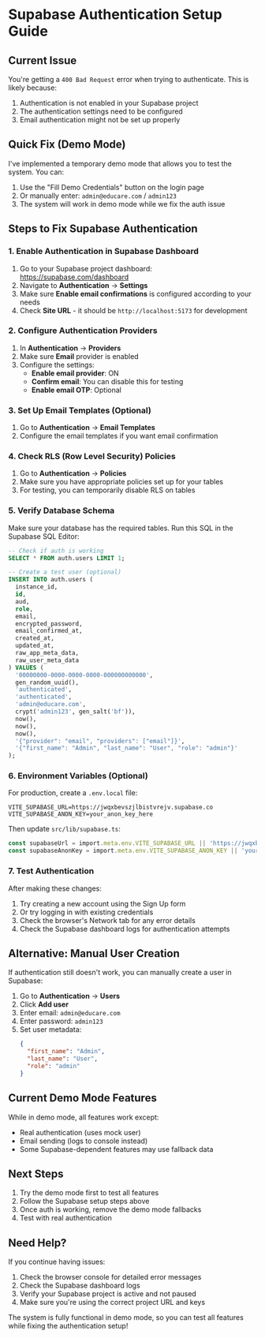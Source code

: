 # Supabase Authentication Setup Guide

## Current Issue
You're getting a `400 Bad Request` error when trying to authenticate. This is likely because:
1. Authentication is not enabled in your Supabase project
2. The authentication settings need to be configured
3. Email authentication might not be set up properly

## Quick Fix (Demo Mode)
I've implemented a temporary demo mode that allows you to test the system. You can:
1. Use the "Fill Demo Credentials" button on the login page
2. Or manually enter: `admin@educare.com` / `admin123`
3. The system will work in demo mode while we fix the auth issue

## Steps to Fix Supabase Authentication

### 1. Enable Authentication in Supabase Dashboard

1. Go to your Supabase project dashboard: https://supabase.com/dashboard
2. Navigate to **Authentication** → **Settings**
3. Make sure **Enable email confirmations** is configured according to your needs
4. Check **Site URL** - it should be `http://localhost:5173` for development

### 2. Configure Authentication Providers

1. In **Authentication** → **Providers**
2. Make sure **Email** provider is enabled
3. Configure the settings:
   - **Enable email provider**: ON
   - **Confirm email**: You can disable this for testing
   - **Enable email OTP**: Optional

### 3. Set Up Email Templates (Optional)

1. Go to **Authentication** → **Email Templates**
2. Configure the email templates if you want email confirmation

### 4. Check RLS (Row Level Security) Policies

1. Go to **Authentication** → **Policies**
2. Make sure you have appropriate policies set up for your tables
3. For testing, you can temporarily disable RLS on tables

### 5. Verify Database Schema

Make sure your database has the required tables. Run this SQL in the Supabase SQL Editor:

```sql
-- Check if auth is working
SELECT * FROM auth.users LIMIT 1;

-- Create a test user (optional)
INSERT INTO auth.users (
  instance_id,
  id,
  aud,
  role,
  email,
  encrypted_password,
  email_confirmed_at,
  created_at,
  updated_at,
  raw_app_meta_data,
  raw_user_meta_data
) VALUES (
  '00000000-0000-0000-0000-000000000000',
  gen_random_uuid(),
  'authenticated',
  'authenticated',
  'admin@educare.com',
  crypt('admin123', gen_salt('bf')),
  now(),
  now(),
  now(),
  '{"provider": "email", "providers": ["email"]}',
  '{"first_name": "Admin", "last_name": "User", "role": "admin"}'
);
```

### 6. Environment Variables (Optional)

For production, create a `.env.local` file:

```env
VITE_SUPABASE_URL=https://jwqxbevszjlbistvrejv.supabase.co
VITE_SUPABASE_ANON_KEY=your_anon_key_here
```

Then update `src/lib/supabase.ts`:

```typescript
const supabaseUrl = import.meta.env.VITE_SUPABASE_URL || 'https://jwqxbevszjlbistvrejv.supabase.co'
const supabaseAnonKey = import.meta.env.VITE_SUPABASE_ANON_KEY || 'your_current_key'
```

### 7. Test Authentication

After making these changes:

1. Try creating a new account using the Sign Up form
2. Or try logging in with existing credentials
3. Check the browser's Network tab for any error details
4. Check the Supabase dashboard logs for authentication attempts

## Alternative: Manual User Creation

If authentication still doesn't work, you can manually create a user in Supabase:

1. Go to **Authentication** → **Users**
2. Click **Add user**
3. Enter email: `admin@educare.com`
4. Enter password: `admin123`
5. Set user metadata:
   ```json
   {
     "first_name": "Admin",
     "last_name": "User",
     "role": "admin"
   }
   ```

## Current Demo Mode Features

While in demo mode, all features work except:
- Real authentication (uses mock user)
- Email sending (logs to console instead)
- Some Supabase-dependent features may use fallback data

## Next Steps

1. Try the demo mode first to test all features
2. Follow the Supabase setup steps above
3. Once auth is working, remove the demo mode fallbacks
4. Test with real authentication

## Need Help?

If you continue having issues:
1. Check the browser console for detailed error messages
2. Check the Supabase dashboard logs
3. Verify your Supabase project is active and not paused
4. Make sure you're using the correct project URL and keys

The system is fully functional in demo mode, so you can test all features while fixing the authentication setup!
